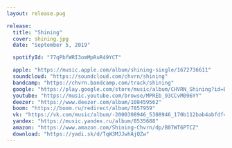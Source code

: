 ```yaml
---
layout: release.pug

release:
  title: "Shining"
  cover: shining.jpg
  date: "September 5, 2019"

  spotifyId: "77qPbfWRI3omMpRuR49YCT"

  apple: "https://music.apple.com/album/shining-single/1672736611"
  soundcloud: "https://soundcloud.com/chvrn/shining"
  bandcamp: "https://chvrn.bandcamp.com/track/shining"
  google: "https://play.google.com/store/music/album/CHVRN_Shining?id=Bbd3727g4zwnoxrukpdatv2zluu"
  youtube: "https://music.youtube.com/browse/MPREb_93CCvM096YY"
  deezer: "https://www.deezer.com/album/108459562"
  boom: "https://boom.ru/redirect/album/7857959"
  vk: "https://vk.com/music/album/-2000308946_5308946_170b112bab4abfdf47"
  yandex: "https://music.yandex.ru/album/8535688"
  amazon: "https://www.amazon.com/Shining-Chvrn/dp/B07WT6PTCZ"
  download: "https://yadi.sk/d/TqW3MJJwhAjQZw"
---
```

